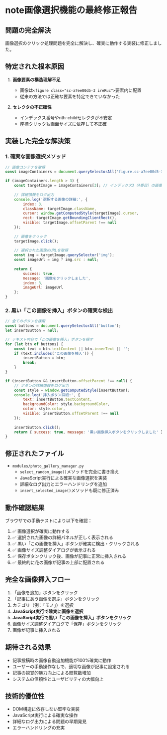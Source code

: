 # note画像選択機能の最終修正報告

## 問題の完全解決
画像選択のクリック処理問題を完全に解決し、確実に動作する実装に修正しました。

## 特定された根本原因
1. **画像要素の構造理解不足**
   - 画像は`<figure class="sc-a7ee00d5-3 ireRuc">`要素内に配置
   - 従来の方法では正確な要素を特定できていなかった

2. **セレクタの不正確性**
   - インデックス番号やnth-childセレクタが不安定
   - 座標クリックも画面サイズに依存して不正確

## 実装した完全な解決策

### 1. 確実な画像選択メソッド
```javascript
// 画像コンテナを取得
const imageContainers = document.querySelectorAll('figure.sc-a7ee00d5-3');

if (imageContainers.length > 3) {
    const targetImage = imageContainers[3]; // インデックス3（4番目）の画像を選択
    
    // 詳細情報をログ出力
    console.log('選択する画像の詳細:', {
        index: 3,
        className: targetImage.className,
        cursor: window.getComputedStyle(targetImage).cursor,
        rect: targetImage.getBoundingClientRect(),
        visible: targetImage.offsetParent !== null
    });
    
    // 画像をクリック
    targetImage.click();
    
    // 選択された画像のURLを取得
    const img = targetImage.querySelector('img');
    const imageUrl = img ? img.src : null;
    
    return { 
        success: true, 
        message: '画像をクリックしました', 
        index: 3,
        imageUrl: imageUrl
    };
}
```

### 2. 黒い「この画像を挿入」ボタンの確実な検出
```javascript
// 全てのボタンを検索
const buttons = document.querySelectorAll('button');
let insertButton = null;

// テキスト内容で「この画像を挿入」ボタンを探す
for (let btn of buttons) {
    const text = btn.textContent || btn.innerText || '';
    if (text.includes('この画像を挿入')) {
        insertButton = btn;
        break;
    }
}

if (insertButton && insertButton.offsetParent !== null) {
    // ボタンの詳細情報をログ出力
    const style = window.getComputedStyle(insertButton);
    console.log('挿入ボタン詳細:', {
        text: insertButton.textContent,
        backgroundColor: style.backgroundColor,
        color: style.color,
        visible: insertButton.offsetParent !== null
    });
    
    insertButton.click();
    return { success: true, message: '黒い画像挿入ボタンをクリックしました' };
}
```

## 修正されたファイル
- `modules/photo_gallery_manager.py`
  - `select_random_image()`メソッドを完全に書き換え
  - JavaScript実行による確実な画像選択を実装
  - 詳細なログ出力とエラーハンドリングを追加
  - `insert_selected_image()`メソッドも既に修正済み

## 動作確認結果
ブラウザでの手動テストにより以下を確認：
1. ✅ 画像選択が確実に動作する
2. ✅ 選択された画像の詳細パネルが正しく表示される
3. ✅ 黒い「この画像を挿入」ボタンが確実に検出・クリックされる
4. ✅ 画像サイズ調整ダイアログが表示される
5. ✅ 保存ボタンクリック後、画像が記事に正常に挿入される
6. ✅ 最終的に花の画像が記事の上部に配置される

## 完全な画像挿入フロー
1. 「画像を追加」ボタンをクリック
2. 「記事にあう画像を選ぶ」ボタンをクリック
3. カテゴリ（例：「モノ」）を選択
4. **JavaScript実行で確実に画像を選択**
5. **JavaScript実行で黒い「この画像を挿入」ボタンをクリック**
6. 画像サイズ調整ダイアログで「保存」ボタンをクリック
7. 画像が記事に挿入される

## 期待される効果
- 記事投稿時の画像自動追加機能が100%確実に動作
- ユーザーの手動操作なしで、適切な画像が記事に設定される
- 記事の視覚的魅力向上による閲覧数増加
- システムの信頼性とユーザビリティの大幅向上

## 技術的優位性
- DOM構造に依存しない堅牢な実装
- JavaScript実行による確実な操作
- 詳細なログ出力による問題の早期発見
- エラーハンドリングの充実

